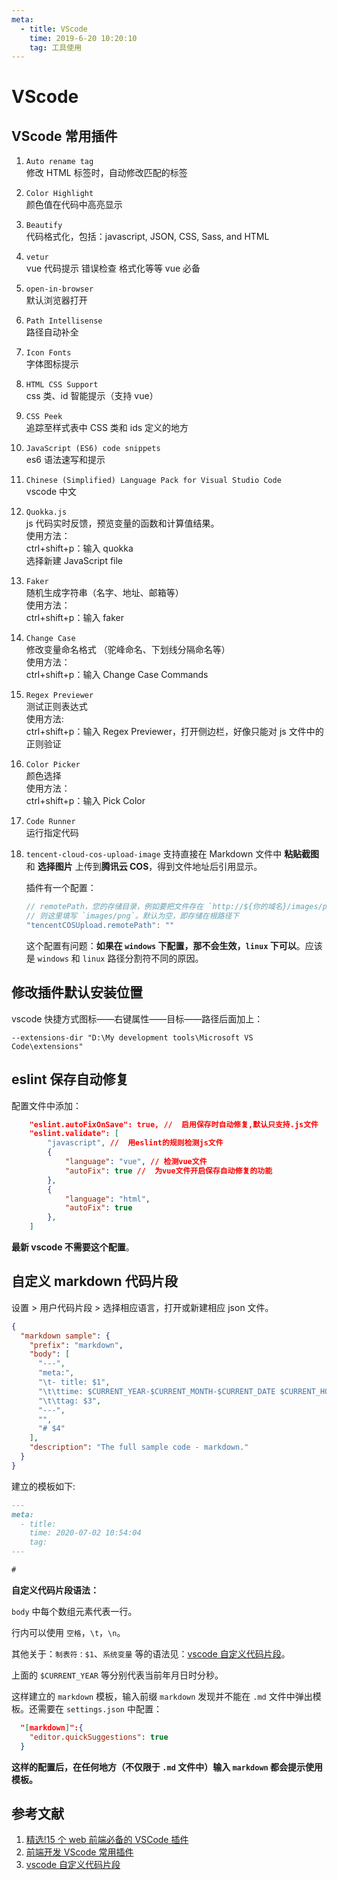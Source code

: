 ```yaml
---
meta:
  - title: VScode
    time: 2019-6-20 10:20:10
    tag: 工具使用
---
```


# VScode

## VScode 常用插件

1.  `Auto rename tag`  
    修改 HTML 标签时，自动修改匹配的标签
2.  `Color Highlight`  
    颜色值在代码中高亮显示
3.  `Beautify`  
     代码格式化，包括：javascript, JSON, CSS, Sass, and HTML
    <!-- more -->
4.  `vetur`  
    vue 代码提示 错误检查 格式化等等 vue 必备
5.  `open-in-browser`  
    默认浏览器打开
6.  `Path Intellisense`  
    路径自动补全
7.  `Icon Fonts`  
    字体图标提示
8.  `HTML CSS Support`  
    css 类、id 智能提示（支持 vue）
9.  `CSS Peek`  
    追踪至样式表中 CSS 类和 ids 定义的地方
10. `JavaScript (ES6) code snippets`  
    es6 语法速写和提示
11. `Chinese (Simplified) Language Pack for Visual Studio Code`  
    vscode 中文
12. `Quokka.js`  
    js 代码实时反馈，预览变量的函数和计算值结果。  
    使用方法：  
    ctrl+shift+p：输入 quokka  
    选择新建 JavaScript file
13. `Faker`  
    随机生成字符串（名字、地址、邮箱等）  
    使用方法：  
    ctrl+shift+p：输入 faker
14. `Change Case`  
    修改变量命名格式 （驼峰命名、下划线分隔命名等）  
    使用方法：  
    ctrl+shift+p：输入 Change Case Commands
15. `Regex Previewer`  
    测试正则表达式  
    使用方法:  
    ctrl+shift+p：输入 Regex Previewer，打开侧边栏，好像只能对 js 文件中的正则验证
16. `Color Picker`  
    颜色选择  
    使用方法：  
    ctrl+shift+p：输入 Pick Color
17. `Code Runner`  
    运行指定代码

18. `tencent-cloud-cos-upload-image`
    支持直接在 Markdown 文件中 **粘贴截图** 和 **选择图片** 上传到**腾讯云 COS**，得到文件地址后引用显示。

    插件有一个配置：

    ```js
    // remotePath，您的存储目录，例如要把文件存在 `http://${你的域名}/images/png` 这下。
    // 则这里填写 `images/png`。默认为空，即存储在根路径下
    "tencentCOSUpload.remotePath": ""
    ```

    这个配置有问题：**如果在 `windows` 下配置，那不会生效，`linux` 下可以**。应该是 `windows` 和 `linux` 路径分割符不同的原因。

## 修改插件默认安装位置

vscode 快捷方式图标——右键属性——目标——路径后面加上：

```
--extensions-dir "D:\My development tools\Microsoft VS Code\extensions"
```

## eslint 保存自动修复

配置文件中添加：

```json
    "eslint.autoFixOnSave": true, //  启用保存时自动修复,默认只支持.js文件
    "eslint.validate": [
        "javascript", //  用eslint的规则检测js文件
        {
            "language": "vue", // 检测vue文件
            "autoFix": true //  为vue文件开启保存自动修复的功能
        },
        {
            "language": "html",
            "autoFix": true
        },
    ]
```

**最新 vscode 不需要这个配置**。

## 自定义 markdown 代码片段

设置 > 用户代码片段 > 选择相应语言，打开或新建相应 json 文件。

```json
{
  "markdown sample": {
    "prefix": "markdown",
    "body": [
      "---",
      "meta:",
      "\t- title: $1",
      "\t\ttime: $CURRENT_YEAR-$CURRENT_MONTH-$CURRENT_DATE $CURRENT_HOUR:$CURRENT_MINUTE:$CURRENT_SECOND",
      "\t\ttag: $3",
      "---",
      "",
      "# $4"
    ],
    "description": "The full sample code - markdown."
  }
}
```

建立的模板如下:

```md
---
meta:
  - title:
    time: 2020-07-02 10:54:04
    tag:
---

#
```

**自定义代码片段语法：**

`body` 中每个数组元素代表一行。

行内可以使用 `空格`，`\t`，`\n`。

其他关于：`制表符：$1`、`系统变量` 等的语法见：[vscode 自定义代码片段](https://blog.csdn.net/ucmir183/article/details/88413369)。

上面的 `$CURRENT_YEAR` 等分别代表当前年月日时分秒。

这样建立的 `markdown` 模板，输入前缀 `markdown` 发现并不能在 `.md` 文件中弹出模板。还需要在 `settings.json` 中配置：

```json
  "[markdown]":{
    "editor.quickSuggestions": true
  }
```

**这样的配置后，在任何地方（不仅限于 `.md` 文件中）输入 `markdown` 都会提示使用模板。**

## 参考文献

1. [精选!15 个 web 前端必备的 VSCode 插件](http://baijiahao.baidu.com/s?id=1585469813997965563&wfr=spider&for=pc)
2. [前端开发 VScode 常用插件](https://segmentfault.com/a/1190000012558414)
3. [vscode 自定义代码片段](https://blog.csdn.net/ucmir183/article/details/88413369)
